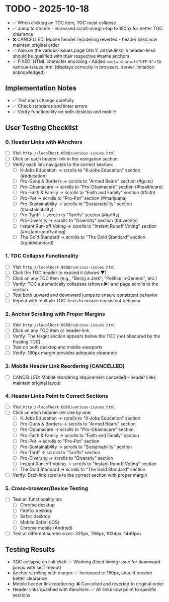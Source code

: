 # TODO - 2025-10-18

- ✅ When clicking on TOC item, TOC must collapse
- ✅ Jump to #name - increased scroll-margin-top to 180px for better TOC clearance
- ❌ CANCELLED: Mobile header reordering reverted - header links now maintain original order
- ✅ Also on the various-issues page ONLY, all the links in header-links should be qualified with their respective #name anchors
- ✅ FIXED: HTML character encoding - Added `<meta charset="UTF-8">` to various-issues.html (displays correctly in browsers, server limitation acknowledged)

## Implementation Notes

- ✅ Test each change carefully
- ✅ Check standards and linter errors
- ✅ Verify functionality on both desktop and mobile

## User Testing Checklist

### 0. Header Links with #Anchors

- [ ] Visit `http://localhost:8000/various-issues.html`
- [ ] Click on each header-link in the navigation section
- [ ] Verify each link navigates to the correct section:
  - [ ] K-Jobs Education → scrolls to "K-Jobs Education" section (#education)
  - [ ] Pro-Guns & Borders → scrolls to "Armed Bears" section (#guns)
  - [ ] Pro-Obamacare → scrolls to "Pro-Obamacare" section (#healthcare)
  - [ ] Pro-Faith & Family → scrolls to "Faith and Family" section (#faith)
  - [ ] Pro-Pot → scrolls to "Pro-Pot" section (#marijuana)
  - [ ] Pro-Sustainability → scrolls to "Sustainability" section (#sustainability)
  - [ ] Pro-Tariff → scrolls to "Tariffs" section (#tariffs)
  - [ ] Pro-Diversity → scrolls to "Diversity" section (#diversity)
  - [ ] Instant Run-off Voting → scrolls to "Instant Runoff Voting" section (#instantrunoffvoting)
  - [ ] The Gold Standard → scrolls to "The Gold Standard" section (#goldstandard)

### 1. TOC Collapse Functionality

- [ ] Visit `http://localhost:8000/various-issues.html`
- [ ] Click the TOC header to expand it (shows ▼)
- [ ] Click on any TOC item (e.g., "Being a Jerk", "Politics in General", etc.)
- [ ] Verify: TOC automatically collapses (shows ▶) and page scrolls to the section
- [ ] Test both upward and downward jumps to ensure consistent behavior
- [ ] Repeat with multiple TOC items to ensure consistent behavior

### 2. Anchor Scrolling with Proper Margins

- [ ] Visit `http://localhost:8000/various-issues.html`
- [ ] Click on any TOC item or header-link
- [ ] Verify: The target section appears below the TOC (not obscured by the floating TOC)
- [ ] Test on both desktop and mobile viewports
- [ ] Verify: 180px margin provides adequate clearance

### 3. Mobile Header Link Reordering (CANCELLED)

- [ ] CANCELLED: Mobile reordering requirement cancelled - header links maintain original layout

### 4. Header Links Point to Correct Sections

- [ ] Visit `http://localhost:8000/various-issues.html`
- [ ] Click on each header-link one by one:
  - [ ] K-Jobs Education → scrolls to "K-Jobs Education" section
  - [ ] Pro-Guns & Borders → scrolls to "Armed Bears" section
  - [ ] Pro-Obamacare → scrolls to "Pro-Obamacare" section
  - [ ] Pro-Faith & Family → scrolls to "Faith and Family" section
  - [ ] Pro-Pot → scrolls to "Pro-Pot" section
  - [ ] Pro-Sustainability → scrolls to "Sustainability" section
  - [ ] Pro-Tariff → scrolls to "Tariffs" section
  - [ ] Pro-Diversity → scrolls to "Diversity" section
  - [ ] Instant Run-off Voting → scrolls to "Instant Runoff Voting" section
  - [ ] The Gold Standard → scrolls to "The Gold Standard" section
- [ ] Verify: Each link scrolls to the correct section with proper margin

### 5. Cross-browser/Device Testing

- [ ] Test all functionality on:
  - [ ] Chrome desktop
  - [ ] Firefox desktop
  - [ ] Safari desktop
  - [ ] Mobile Safari (iOS)
  - [ ] Chrome mobile (Android)
- [ ] Test at different screen sizes: 320px, 768px, 1024px, 1440px+

## Testing Results

- TOC collapse on link click: ✅ Working (fixed timing issue for downward jumps with setTimeout)
- Anchor scrolling with margin: ✅ Increased to 180px, should provide better clearance
- Mobile header link reordering: ❌ Cancelled and reverted to original order
- Header links qualified with #anchors: ✅ All links now point to specific sections
